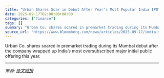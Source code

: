 ```yaml
---
title: "Urban Shares Soar in Debut After Year’s Most Popular India IPO"
date: 2025-09-17T02:00:00+08:00
categories: ["finance"]
tags: []
summary: "Urban Co. shares soared in premarket trading during its Mumbai debut after the company wrapped up India’s most oversubscribed major initial public offering this year."
source_url: "https://www.bloomberg.com/news/articles/2025-09-17/india-s-most-popular-big-ipo-of-the-year-poised-to-begin-trading"
---
```


Urban Co. shares soared in premarket trading during its Mumbai debut after the company wrapped up India’s most oversubscribed major initial public offering this year.

---

*来源: [原文链接](https://www.bloomberg.com/news/articles/2025-09-17/india-s-most-popular-big-ipo-of-the-year-poised-to-begin-trading)*
